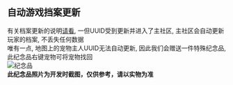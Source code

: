 ## 自动游戏挡案更新
有关档案更新的说明[请看](/updatelog/2023/CloudBased/04-16),  一但UUID受到更新并进入了主社区, 主社区会自动更新玩家的档案, 不丢失任何数据  
唯有一点, 地图上的宠物主人UUID无法自动更新, 因此我们会赠送一件特殊纪念品, 此纪念品右键宠物可将宠物找回  
![纪念品](https://s1.ax1x.com/2023/04/16/p99wwxU.jpg)  
**此纪念品照片为开发时截图，仅供参考，请以实物为准**  
